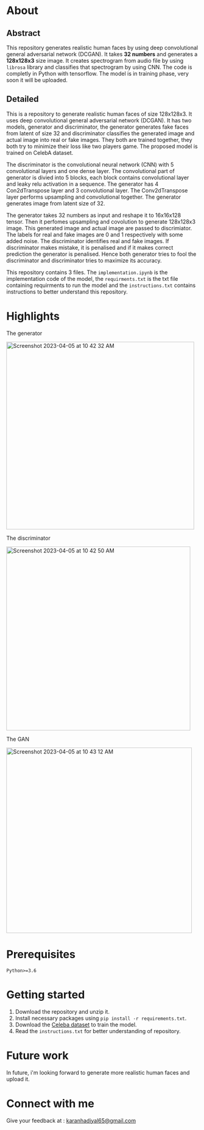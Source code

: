# About

## Abstract

This repository generates realistic human faces by using deep convolutional general adversarial network (DCGAN). It takes **32 numbers** and generates a **128x128x3** size image. It creates spectrogram from audio file by using `librosa` library and classifies that spectrogram by using CNN. The code is completly in Python with tensorflow. The model is in training phase, very soon it will be uploaded.

## Detailed

This is a repository to generate realistic human faces of size 128x128x3. It uses deep convolutional general adversarial network (DCGAN). It has two models, generator and discriminator, the generator generates fake faces from latent of size 32 and discriminator classifies the generated image and actual image into real or fake images. They both are trained together, they both try to minimize their loss like two players game.
The proposed model is trained on CelebA dataset.

The discriminator is the convolutional neural network (CNN) with 5 convolutional layers and one dense layer. The convolutional part of generator is divied into 5 blocks, each block contains convolutional layer and leaky relu activation in a sequence. The generator has 4 Con2dTranspose layer and 3 convolutional layer. The Conv2dTranspose layer performs upsampling and convolutional together. The generator generates image from latent size of 32.

The generator takes 32 numbers as input and reshape it to 16x16x128 tensor. Then it perfomes upsampling and covolution to generate 128x128x3 image. This generated image and actual image are passed to discrimiator. The labels for real and fake images are 0 and 1 respectively with some added noise. The discriminator identifies real and fake images. If discriminator makes mistake, it is penalised and if it makes correct prediction the generator is penalised. Hence both generator tries to fool the discriminator and discriminator tries to maximize its accuracy.

This repository contains 3 files. The `implementation.ipynb` is the implementation code of the model, the `requirments.txt` is the txt file containing requirments to run the model and the `instructions.txt` contains instructions to better understand this repository.

# Highlights

The generator

<img width="493" alt="Screenshot 2023-04-05 at 10 42 32 AM" src="https://user-images.githubusercontent.com/76246981/230336242-18ba08ac-1b56-4493-8813-3e024e1e5149.png">

The discriminator

<img width="483" alt="Screenshot 2023-04-05 at 10 42 50 AM" src="https://user-images.githubusercontent.com/76246981/230336384-78a25fda-4a68-4dfe-80f4-60e96a8763bd.png">

The GAN

<img width="487" alt="Screenshot 2023-04-05 at 10 43 12 AM" src="https://user-images.githubusercontent.com/76246981/230336445-64ef24ca-915e-499c-aec1-4908e3896cbc.png">

# Prerequisites

`Python>=3.6`

# Getting started

1. Download the repository and unzip it.
2. Install necessary packages using `pip install -r requirements.txt`.
3. Download the <a href="https://www.kaggle.com/datasets/jessicali9530/celeba-dataset">Celeba dataset</a> to train the model.
3. Read the `instructions.txt` for better understanding of repository.

# Future work

In future, i'm looking forward to generate more realistic human faces and upload it.

# Connect with me

Give your feedback at : karanhadiyal65@gmail.com
